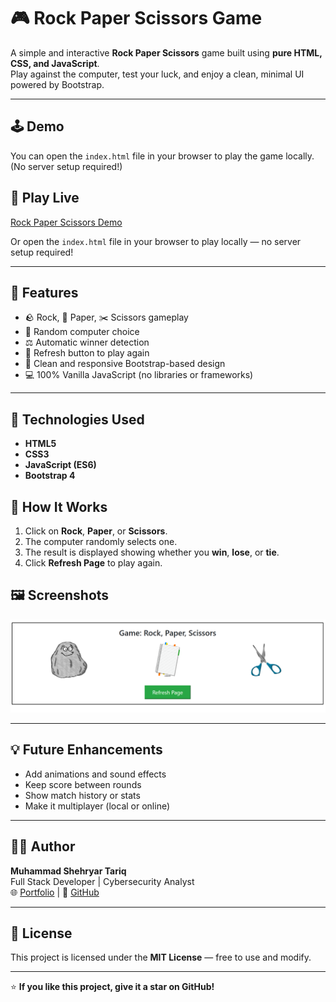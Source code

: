 # 🎮 Rock Paper Scissors Game

A simple and interactive **Rock Paper Scissors** game built using **pure HTML, CSS, and JavaScript**.  
Play against the computer, test your luck, and enjoy a clean, minimal UI powered by Bootstrap.

---

## 🕹️ Demo
You can open the `index.html` file in your browser to play the game locally.  
(No server setup required!)


## 🧩 Play Live
[Rock Paper Scissors Demo](https://shahryartariq.github.io/Rock-Paper-Scissors/)

Or open the `index.html` file in your browser to play locally — no server setup required!

---

## 🚀 Features
- 🪨 Rock, 📄 Paper, ✂️ Scissors gameplay
- 🧠 Random computer choice
- ⚖️ Automatic winner detection
- 🔄 Refresh button to play again
- 🎨 Clean and responsive Bootstrap-based design
- 💻 100% Vanilla JavaScript (no libraries or frameworks)

---

## 🧩 Technologies Used
- **HTML5**
- **CSS3**
- **JavaScript (ES6)**
- **Bootstrap 4**

## 🧠 How It Works
1. Click on **Rock**, **Paper**, or **Scissors**.
2. The computer randomly selects one.
3. The result is displayed showing whether you **win**, **lose**, or **tie**.
4. Click **Refresh Page** to play again.

## 🖼️ Screenshots
![Game Preview](./static/images/Demo/preview.png)

---

## 💡 Future Enhancements
- Add animations and sound effects  
- Keep score between rounds  
- Show match history or stats  
- Make it multiplayer (local or online)

---

## 🧑‍💻 Author
**Muhammad Shehryar Tariq**  
Full Stack Developer | Cybersecurity Analyst  
🌐 [Portfolio](https://shehryar-tariq.dev) | 💼 [GitHub](https://github.com/Shahryartariq)

---

## 📜 License
This project is licensed under the **MIT License** — free to use and modify.

---

⭐ **If you like this project, give it a star on GitHub!**
